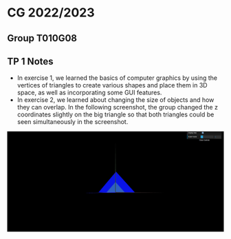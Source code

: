 # CG 2022/2023

## Group T010G08

## TP 1 Notes

- In exercise 1, we learned the basics of computer graphics by using the vertices of triangles to create various shapes and place them in 3D space, as well as incorporating some GUI features.
- In exercise 2, we learned about changing the size of objects and how they can overlap. In the following screenshot, the group changed the z coordinates slightly on the big triangle so that both triangles could be seen simultaneously in the screenshot.

![Screenshot 1](screenshots/cg-t010g08-tp1-1.png)